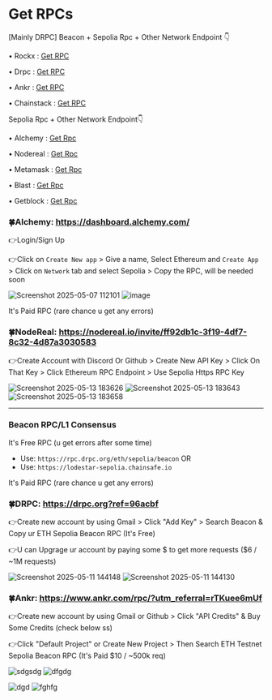 # Get RPCs



[Mainly DRPC] Beacon + Sepolia Rpc + Other Network Endpoint 👇 


•  Rockx : [Get RPC](https://access.rockx.com?r=13hQErdJpYP)

• Drpc : [Get RPC](https://drpc.org?ref=8abbc6)

• Ankr :  [Get RPC](https://www.ankr.com/rpc/?utm_referral=JF33FP2ETZ)

• Chainstack :  [Get RPC](https://console.chainstack.com/projects)


Sepolia Rpc + Other Network Endpoint👇

• Alchemy : [Get Rpc](https://dashboard.alchemy.com/)

• Nodereal : [Get Rpc](https://nodereal.io/invite/1f71be4c-8c64-4d07-8bf7-61529a42c172)

• Metamask : [Get Rpc](https://tinyurl.com/4d7h36m3)

• Blast :  [Get Rpc](https://tinyurl.com/yn9tmvfz)

• Getblock :  [Get Rpc](https://tinyurl.com/uuuv7t9p)


### 🍀Alchemy: https://dashboard.alchemy.com/

👉Login/Sign Up

👉Click on `Create New app` > Give a name, Select Ethereum and `Create App` > Click on `Network` tab and select Sepolia > Copy the RPC, will be needed soon

![Screenshot 2025-05-07 112101](https://github.com/user-attachments/assets/985af9c3-35cb-4eb9-afba-b32f6b886315)
![image](https://github.com/user-attachments/assets/c2eee62c-ec39-450c-aed8-e2a2eb5deee0)


It's Paid RPC (rare chance u get any errors)

### 🍀NodeReal: https://nodereal.io/invite/ff92db1c-3f19-4df7-8c32-4d87a3030583

👉Create Account with Discord Or Github > Create New API Key > Click On That Key > Click Ethereum RPC Endpoint > Use Sepolia Https RPC Key

![Screenshot 2025-05-13 183626](https://github.com/user-attachments/assets/24e00e4e-5a9b-4cf4-ad53-b171916addfd)
![Screenshot 2025-05-13 183643](https://github.com/user-attachments/assets/8a43f82c-9b83-4e2e-b36f-4155e88a15b2)
![Screenshot 2025-05-13 183658](https://github.com/user-attachments/assets/aa78d4fe-f595-4483-80e2-3b097cfebd97)

-----
### Beacon RPC/L1 Consensus   

It's Free RPC (u get errors after some time)

* Use:   `https://rpc.drpc.org/eth/sepolia/beacon`
 OR
* Use:    `https://lodestar-sepolia.chainsafe.io`

It's Paid RPC (rare chance u get any errors)

### 🍀DRPC: https://drpc.org?ref=96acbf

👉Create new account by using Gmail > Click "Add Key" > Search Beacon & Copy ur ETH Sepolia Beacon RPC (It's Free)

👉U can Upgrage ur account by paying some $ to get more requests ($6 / ~1M requests)

![Screenshot 2025-05-11 144148](https://github.com/user-attachments/assets/8b72ed61-e786-4804-b827-716bec6d54e9)
![Screenshot 2025-05-11 144130](https://github.com/user-attachments/assets/176506c6-662c-40e3-9832-a275e98ad302)

### 🍀Ankr: https://www.ankr.com/rpc/?utm_referral=rTKuee6mUf

👉Create new account by using Gmail or Github > Click "API Credits" & Buy Some Credits (check below ss)

👉Click "Default Project" or Create New Project > Then Search ETH Testnet Sepolia Beacon RPC (It's Paid $10 / ~500k req)

![sdgsdg](https://github.com/user-attachments/assets/5cb99571-3ec5-4dc4-b599-45e3961699a4)
![dfgdg](https://github.com/user-attachments/assets/fe56d45e-f37e-4fd2-a6e5-0f5cea4a42d0)

![dgd](https://github.com/user-attachments/assets/f21791c8-a877-4b18-b363-e036d9cc2375)
![fghfg](https://github.com/user-attachments/assets/d8f3b8b8-bcd3-4fa1-9961-2c4cf7fcd86b)

